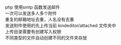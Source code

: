 php   使用smtp 函数发送邮件<br/>
一次可以发送多人多个附件<br/>
重复的邮箱地址去重，人名没有去重<br/>
发送附件使用的先上传当前 kindeditor/attached 文件夹中<br/>
上传目录需要有创建写入权限<br/>
不同类型的文件自动创建不同的文件夹存放

